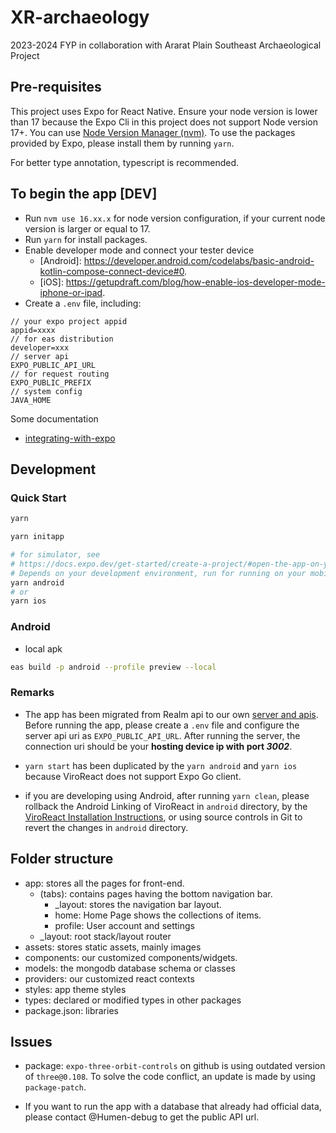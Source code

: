 # XR-archaeology

2023-2024 FYP in collaboration with Ararat Plain Southeast Archaeological Project

## Pre-requisites

This project uses Expo for React Native. Ensure your node version is lower than 17 because the Expo Cli in this project does not support Node version 17+. You can use [Node Version Manager (nvm)](https://www.freecodecamp.org/news/node-version-manager-nvm-install-guide/). To use the packages provided by Expo, please install them by running `yarn`.

For better type annotation, typescript is recommended.

## To begin the app [DEV]

- Run `nvm use 16.xx.x` for node version configuration, if your current node version is larger or equal to 17.
- Run `yarn` for install packages.
- Enable developer mode and connect your tester device
  - [Android]: <https://developer.android.com/codelabs/basic-android-kotlin-compose-connect-device#0>.
  - [iOS]: <https://getupdraft.com/blog/how-enable-ios-developer-mode-iphone-or-ipad>.
- Create a `.env` file, including:

```text
// your expo project appid
appid=xxxx
// for eas distribution
developer=xxx
// server api
EXPO_PUBLIC_API_URL
// for request routing
EXPO_PUBLIC_PREFIX
// system config
JAVA_HOME
```

Some documentation

- [integrating-with-expo](https://viro-community.readme.io/docs/integrating-with-expo)

## Development

### Quick Start

```sh
yarn 

yarn initapp

# for simulator, see
# https://docs.expo.dev/get-started/create-a-project/#open-the-app-on-your-device
# Depends on your development environment, run for running on your mobile.
yarn android
# or
yarn ios
```

### Android

- local apk

```sh
eas build -p android --profile preview --local
```

### Remarks

- The app has been migrated from Realm api to our own [server and apis](https://github.com/Humen-debug/XR-archaeology-server/tree/main). Before running the app, please create a `.env` file and configure the server api uri as `EXPO_PUBLIC_API_URL`. After running the server, the connection uri should be your **hosting device ip with port _3002_**.

- `yarn start` has been duplicated by the `yarn android` and `yarn ios` because ViroReact does not support Expo Go client.

- if you are developing using Android, after running `yarn clean`, please rollback the Android Linking of ViroReact in `android` directory, by the [ViroReact Installation Instructions](https://viro-community.readme.io/docs/installation-instructions), or using source controls in Git to revert the changes in `android` directory.

## Folder structure

- app: stores all the pages for front-end.
  - (tabs): contains pages having the bottom navigation bar.
    - \_layout: stores the navigation bar layout.
    - home: Home Page shows the collections of items.
    - profile: User account and settings
  - \_layout: root stack/layout router
- assets: stores static assets, mainly images
- components: our customized components/widgets.
- models: the mongodb database schema or classes
- providers: our customized react contexts
- styles: app theme styles
- types: declared or modified types in other packages
- package.json: libraries

## Issues

- package: `expo-three-orbit-controls` on github is using outdated version of `three@0.108`. To solve the code conflict, an update is made by using `package-patch`.

- If you want to run the app with a database that already had official data, please contact @Humen-debug to get the public API url.
